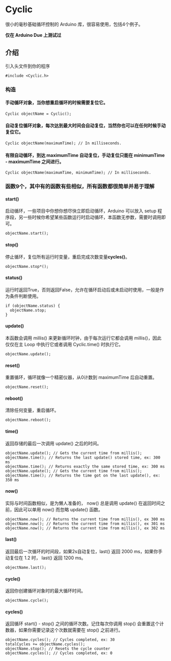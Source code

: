 # Cyclic

很小的毫秒基础循环控制的 Arduino 库，很容易使用，包括4个例子。

**仅在 Arduino Due 上测试过**

## 介绍

引入头文件到你的程序

    #include <Cyclic.h>

### 构造

#### 手动循环对象，当你想重启循环的时候需要复位它。

    Cyclic objectName = Cyclic();


#### 自动复位循环对象，每次达到最大时间会自动复位，当然你也可以在任何时候手动复位它。

    Cyclic objectName(maximumTime); // In milliseconds.


#### 有限自动循环，到达 maximumTime 自动复位，手动复位只能在 minimumTime - maximumTime 之间进行。

    Cyclic objectName(maximumTime, minimumTime); // In milliseconds.

### 函数9个，其中有的函数有些相似，所有函数都很简单并易于理解

#### start()

启动循环，一些项目中你想你想尽快立即启动循环，Arduino 可以放入 setup 程序段，另一些时候你希望某些函数运行时启动循环，本函数无参数，需要时调用即可。

    objectName.start();

#### stop()

停止循环，复位所有运行时变量，重启完成次数变量**cycles()**。

    objectName.stop*();

#### status()

运行时返回True，否则返回False，允许在循环启动后或未启动时使用，一般是作为条件判断使用。

    if (objectName.status) {
      objectName.stop;
    }

#### update()

本函数会调用 millis() 来更新循环时钟，由于每次运行它都会调用 millis()，因此仅仅在主 Loop 中执行它或者调用 Cyclic.time() 时执行它。

    objectName.update();

#### reset()

重置循环，循环就像一个精密仪器，从0计数到 maximumTime 后自动重置。

    objectName.reset();

#### reboot()

清除任何变量，重启循环。

    objectName.reboot();

#### time()

返回存储的最后一次调用 update() 之后的时间。

    objectName.update(); // Gets the current time from millis();
    objectName.time(); // Returns the last update() stored time, ex: 300 ms
    objectName.time(); // Returns exactly the same stored time, ex: 300 ms
    objectName.update(); // Gets the current time from millis();
    objectName.time(); // Returns the time got on the last update(), ex: 350 ms

#### now()

实际与时间函数相似，是为懒人准备的， now() 总是调用 update() 在返回时间之前，因此可以单用 now() 而忽略 update() 函数。

    objectName.now(); // Returns the current time from millis(), ex 300 ms
    objectName.now(); // Returns the current time from millis(), ex 301 ms
    objectName.now(); // Returns the current time from millis(), ex 302 ms

#### last()

返回最后一次循环的时间段，如果2s自动复位，last() 返回 2000 ms，如果你手动复位在 1.2 时， last() 返回 1200 ms。

    objectName.last();

#### cycle()

返回你创建循环对象时的最大循环时间。

    objectName.cycle();

#### cycles()

返回循环 start() - stop() 之间的循环次数。记住每次你调用 stop() 会重置这个计数器，如果你需要记录这个次数就需要在 stop() 之前进行。

    objectName.cycles(); // Cycles completed, ex: 30
    totalCycles += objectName.cycles();
    objectName.stop(); // Resets the cycle counter
    objectName.cycles(); // Cycles completed, ex: 0
